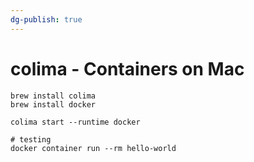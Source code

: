 ```yaml
---
dg-publish: true
---
```

# colima - Containers on Mac

```
brew install colima
brew install docker

colima start --runtime docker

# testing
docker container run --rm hello-world
```

